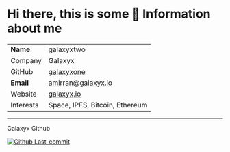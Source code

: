 # Hi there, this is some 🔑 Information about me 

|||
| ----- | ----- |
| **Name** | galaxyxtwo |
| Company | Galaxyx|
| GitHub | [galaxyxone] |
| **Email** | amirran@galaxyx.io |
| Website | [galaxyx.io] |
| Interests | Space, IPFS, Bitcoin, Ethereum |

-----

Galaxyx Github

[![Github Last-commit](https://img.shields.io/github/last-commit/galaxyxone/API-web-service?style=flat-square)](https://github.com/galaxyxone)

[galaxyx.io]:(https://galaxyx.io)
[galaxyxone]:(https://github.com/galaxyxone)
